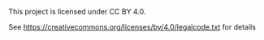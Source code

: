 This project is licensed under CC BY 4.0.

See https://creativecommons.org/licenses/by/4.0/legalcode.txt for details
